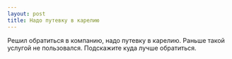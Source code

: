 ```yaml
---
layout: post 
title: Надо путевку в карелию 
--- 
```

Решил обратиться в компанию, надо путевку в карелию. Раньше такой услугой не пользовался. Подскажите куда лучше обратиться.